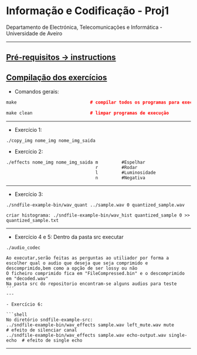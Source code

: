  # Informação e Codificação - Proj1


 Departamento de Electrónica, Telecomunicações e Informática - Universidade de Aveiro

 -----

## [Pré-requisitos -> instructions](instructions)

## [Compilação dos exercícios](README.md)


- Comandos gerais:
```c++
make                            # compilar todos os programas para execução (dentro da pasta src)

make clean                      # limpar programas de execução

```
-----
- Exercício 1:
```shell
./copy_img nome_img nome_img_saida                           

```
- Exercício 2:
```shell
./effects nome_img nome_img_saida m         #Espelhar
                                  r         #Rodar
                                  l         #Luminosidade
                                  n         #Negativa

```
---

- Exercício 3:
```shell
./sndfile-example-bin/wav_quant ../sample.wav 0 quantized_sample.wav

criar histograma: ./sndfile-example-bin/wav_hist quantized_sample 0 >> quantized_sample.txt

```
---

- Exercício 4 e 5:
Dentro da pasta src executar
```shell
./audio_codec 
```
```
Ao executar,serão feitas as perguntas ao utiliador por forma a escolher qual o audio que deseja que seja comprimido e descomprimido,bem como a opção de ser lossy ou não
O ficheiro comprimido fica em "FileCompressed.bin" e o descomprimido em "decoded.wav"
Na pasta src do repositorio encontram-se alguns audios para teste
´´´
---

- Exercício 6:

```shell
No diretório sndfile-example-src:
../sndfile-example-bin/wav_effects sample.wav left_mute.wav mute           # efeito de silenciar canal
../sndfile-example-bin/wav_effects sample.wav echo-output.wav single-echo  # efeito de single echo

```
-----
